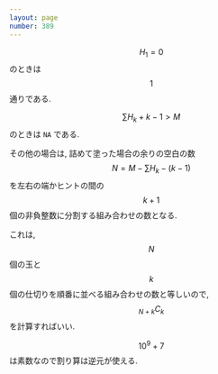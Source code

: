 ```yaml
---
layout: page
number: 389
---
```

$$ H_1 = 0 $$ のときは $$ 1 $$ 通りである.

$$ \sum H_k + k - 1 \gt M $$ のときは `NA` である.

その他の場合は, 詰めて塗った場合の余りの空白の数 $$ N = M - \sum H_k - (k-1) $$ を左右の端かヒントの間の $$ k+1 $$ 個の非負整数に分割する組み合わせの数となる.

これは, $$ N $$ 個の玉と $$ k $$ 個の仕切りを順番に並べる組み合わせの数と等しいので, $$ {}_{N+k}C_k $$ を計算すればいい.

$$ 10^9+7 $$ は素数なので割り算は逆元が使える.
